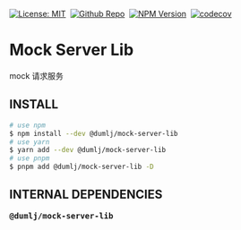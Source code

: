 <!-- This file is dynamically generated. please edit in __readme__ -->

[![License: MIT](https://img.shields.io/badge/License-MIT-4c1.svg)](https://opensource.org/licenses/MIT)&nbsp;
[![Github Repo](https://img.shields.io/badge/GITHUB-REPO-0?logo=github)](https://github.com/dumlj/dumlj-build/tree/main/@lib/mock-server-lib)&nbsp;
<a href="https://www.npmjs.com/package/@dumlj/mock-server-lib"><picture><source srcset="https://badge.fury.io/js/@dumlj%2Fmock-server-lib.svg"><img src="https://img.shields.io/badge/NPM-Unpublished-e74c3c" alt="NPM Version"></picture></a>&nbsp;
[![codecov](https://codecov.io/gh/dumlj/dumlj-build/graph/badge.svg?token=ELV5W1H0C0)](https://codecov.io/gh/dumlj/dumlj-build)&nbsp;

# Mock Server Lib

mock 请求服务

## INSTALL

```bash
# use npm
$ npm install --dev @dumlj/mock-server-lib
# use yarn
$ yarn add --dev @dumlj/mock-server-lib
# use pnpm
$ pnpm add @dumlj/mock-server-lib -D
```

## INTERNAL DEPENDENCIES

<pre>
<b>@dumlj/mock-server-lib</b>

</pre>
